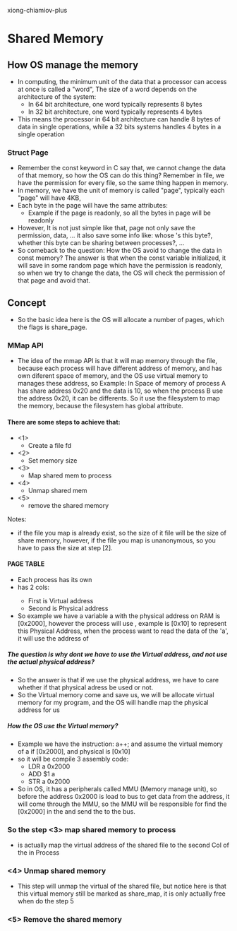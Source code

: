 xiong-chiamiov-plus

# Shared Memory
## How OS manage the memory
- In computing, the minimum unit of the data that a processor can access at once is called a "word", 
The size of a word depends on the architecture of the system:
  - In 64 bit architecture, one word typically represents 8 bytes
  - In 32 bit architecture, one word typically represents 4 bytes
- This means the processor in 64 bit architecture can handle 8 bytes of data in single operations,
while a 32 bits systems handles 4 bytes in a single operation

### Struct Page
- Remember the const keyword in C say that, we cannot change the data of that memory, so how the OS 
can do this thing? Remember in file, we have the permission for every file, so the same thing happen
in memory.
- In memory, we have the unit of memory is called "page", typically each "page" will have 4KB,
- Each byte in the page will have the same attributes:
  - Example if the page is readonly, so all the bytes in page will be readonly
- However, It is not just simple like that, page not only save the permission, data, ... it also
save some info like: whose 's this byte?, whether this byte can be sharing between processes?, ...
- So comeback to the question: How the OS avoid to change the data in const memory? The answer is
that when the const variable initialized, it will save in some random page which have the permission
is readonly, so when we try to change the data, the OS will check the permission of that page and 
avoid that.

## Concept
- So the basic idea here is the OS will allocate a number of pages, which the flags is share_page.

### MMap API
- The idea of the mmap API is that it will map memory through the file, because each process will have
different address of memory, and has own diferent space of memory, and the OS use virtual memory to 
manages these address, so Example: In Space of memory of process A has share address 0x20 and the data is 10, 
so when the process B use the address 0x20, it can be differents. So it use the filesystem to map the memory, 
because the filesystem has global attribute.

#### There are some steps to achieve that:
- <1>
  - Create a file fd
- <2>
  - Set memory size
- <3>
  - Map shared mem to process
- <4>
  - Unmap shared mem
- <5>
  - remove the shared memory

Notes:
  - if the file you map is already exist, so the size of it file will be the size of share memory,
  however, if the file you map is unanonymous, so you have to pass the size at step [2].


#### PAGE TABLE
- Each process has its own <Page Table>
- <Page Table> has 2 cols:
  - First is Virtual address
  - Second is Physical address
- So example we have a variable a with the physical address on RAM is [0x2000], however the process
will use <Virtual Address>, example is [0x10] to represent this Physical Address, when the process
want to read the data of the 'a', it will use the address of <Virtual Address>
##### The question is why dont we have to use the Virtual address, and not use the actual physical address?
- So the answer is that if we use the physical address, we have to care whether if that physical adress be used or not.
- So the Virtual memory come and save us, we will be allocate virtual memory for my program, and
the OS will handle map the physical address for us

##### How the OS use the Virtual memory?
- Example we have the instruction: a++; and assume the virtual memory of a if [0x2000], and physical is [0x10]
- so it will be compile 3 assembly code:
  - LDR a 0x2000
  - ADD $1 a
  - STR a 0x2000
- So in OS, it has a peripherals called MMU (Memory manage unit), so before the address 0x2000 is load to bus to 
get data from the address, it will come through the MMU, so the MMU will be responsible for find the [0x2000] in 
the <PAGE TABLE> and send the <Physical address> to the bus.


### So the step <3> map shared memory to process
- is actually map the virtual address of the shared file to the second Col of the <Page Table> in Process
### <4> Unmap shared memory
- This step will unmap the virtual of the shared file, but notice here is that this virtual memory still 
be marked as share_map, it is only actually free when do the step 5
### <5> Remove the shared memory
